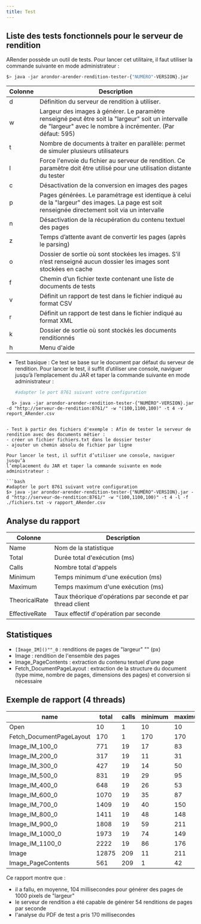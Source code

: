 ```yaml
---
title: Test
---
```


## Liste des tests fonctionnels pour le serveur de rendition

ARender possède un outil de tests. Pour lancer cet utilitaire, il faut
utiliser la commande suivante en mode administrateur :

```bash
$> java -jar arondor-arender-rendition-tester-{"NUMÉRO"-VERSION}.jar
```

| Colonne | Description                                                                                                                                                  |
| ------- | ------------------------------------------------------------------------------------------------------------------------------------------------------------ |
| d       | Définition du serveur de rendition à utiliser.                                                                                                               |
| w       | Largeur des images à générer. Le paramètre renseigné peut être soit la "largeur" soit un intervalle de "largeur" avec le nombre à incrémenter. (Par défaut: 595) |
| t       | Nombre de documents à traiter en parallèle: permet de simuler plusieurs utilisateurs                                                                         |
| l       | Force l'envoie du fichier au serveur de rendition. Ce paramètre doit être utilisé pour une utilisation distante du tester                                    |
| c       | Désactivation de la conversion en images des pages                                                                                                           |
| p       | Pages générées. Le paramétrage est identique à celui de la "largeur" des images. La page est soit renseignée directement soit via un intervalle                |
| n       | Désactivation de la récupération du contenu textuel des pages                                                                                                |
| z       | Temps d’attente avant de convertir les pages (après le parsing)                                                                                              |
| o       | Dossier de sortie où sont stockées les images. S’il n’est renseigné aucun dossier les images sont stockées en cache                                          |
| f       | Chemin d’un fichier texte contenant une liste de documents de tests                                                                                          |
| v       | Définit un rapport de test dans le fichier indiqué au format CSV                                                                                             |
| r       | Définit un rapport de test dans le fichier indiqué au format XML                                                                                             |
| k       | Dossier de sortie où sont stockés les documents renditionnés                                                                                                 |
| h       | Menu d'aide                                                                                                                                                  |

- Test basique : Ce test se base sur le document par défaut du serveur
  de rendition. Pour lancer le test, il suffit d’utiliser une console,
  naviguer jusqu’à l’emplacement du JAR et taper la commande suivante
  en mode administrateur :

  ```bash
  #adapter le port 8761 suivant votre configuration
```text
  $> java -jar arondor-arender-rendition-tester-{"NUMÉRO"-VERSION}.jar -d "http://serveur-de-rendition:8761/" -w "(100,1100,100)" -t 4 -v report_ARender.csv
```
  ```

- Test à partir des fichiers d'exemple : Afin de tester le serveur de
  rendition avec des documents métier :
  - créer un fichier fichiers.txt dans le dossier tester
  - ajouter un chemin absolu de fichier par ligne

Pour lancer le test, il suffit d’utiliser une console, naviguer jusqu’à
l’emplacement du JAR et taper la commande suivante en mode
administrateur :

```bash
#adapter le port 8761 suivant votre configuration
$> java -jar arondor-arender-rendition-tester-{"NUMÉRO"-VERSION}.jar -d "http://serveur-de-rendition:8761/" -w "(100,1100,100)" -t 4 -l -f ./fichiers.txt -v rapport_ARender.csv
```

## Analyse du rapport

| Colonne       | Description                                                  |
| ------------- | ------------------------------------------------------------ |
| Name          | Nom de la statistique                                        |
| Total         | Durée total d'exécution (ms)                                 |
| Calls         | Nombre total d'appels                                        |
| Minimum       | Temps minimum d'une exécution (ms)                           |
| Maximum       | Temps maximum d'une exécution (ms)                           |
| TheoricalRate | Taux théorique d'opérations par seconde et par thread client |
| EffectiveRate | Taux effectif d'opération par seconde                        |

## Statistiques

- `[Image_IM]()""_0` : renditions de pages de "largeur"
  "" (px)
- Image : rendition de l'ensemble des pages
- Image_PageContents : extraction du contenu textuel d'une page
- Fetch_DocumentPageLayout : extraction de la structure du document
  (type mime, nombre de pages, dimensions des pages) et conversion si
  nécessaire

## Exemple de rapport (4 threads)

| name                     | total | calls | minimum | maximum | average      | theoreticalRate  | effectiveRate |
| ------------------------ | ----- | ----- | ------- | ------- | ------------ | ---------------- | ------------- |
| Open                     | 10    | 1     | 10      | 10      | 10.0         | 100.0            | 0.25967282    |
| Fetch_DocumentPageLayout | 170   | 1     | 170     | 170     | **170**      | 5.882353         | 0.25974026    |
| Image_IM_100_0           | 771   | 19    | 17      | 83      | 40.57895     | 24.64332         | 4.9337835     |
| Image_IM_200_0           | 317   | 19    | 11      | 31      | 16.68421     | 59.9369159.93691 | 4.9325027     |
| Image_IM_300_0           | 427   | 19    | 14      | 50      | 22.473684    | 44.496487        | 4.935065      |
| Image_IM_500_0           | 831   | 19    | 29      | 95      | 43.736843    | 22.86402         | 4.9337835     |
| Image_IM_400_0           | 648   | 19    | 26      | 53      | 34.105263    | 29.320988        | 4.9337835     |
| Image_IM_600_0           | 1070  | 19    | 35      | 87      | 56.31579     | 17.75701         | 4.9337835     |
| Image_IM_700_0           | 1409  | 19    | 40      | 150     | 74.1579      | 13.484741        | 4.9325027     |
| Image_IM_800_0           | 1411  | 19    | 48      | 148     | 74.26316     | 13.465628        | 4.9325027     |
| Image_IM_900_0           | 1808  | 19    | 59      | 211     | 95.1579      | 10.508849        | 4.935065      |
| Image_IM_1000_0          | 1973  | 19    | 74      | 149     | **103.8421** | 9.630005         | 4.9337835     |
| Image_IM_1100_0          | 2222  | 19    | 86      | 176     | 116.947365   | 8.550855         | 4.9337835     |
| Image                    | 12875 | 209   | 11      | 211     | 61.60287     | 16.23301         | **54.271618** |
| Image_PageContents       | 561   | 209   | 1       | 42      | 2.6842105    | 372.549          | 54.271618     |

Ce rapport montre que :

- il a fallu, en moyenne, 104 millisecondes pour générer des pages de
  1000 pixels de "largeur"
- le serveur de rendition a été capable de générer 54 renditions de
  pages par seconde
- l'analyse du PDF de test a pris 170 millisecondes
